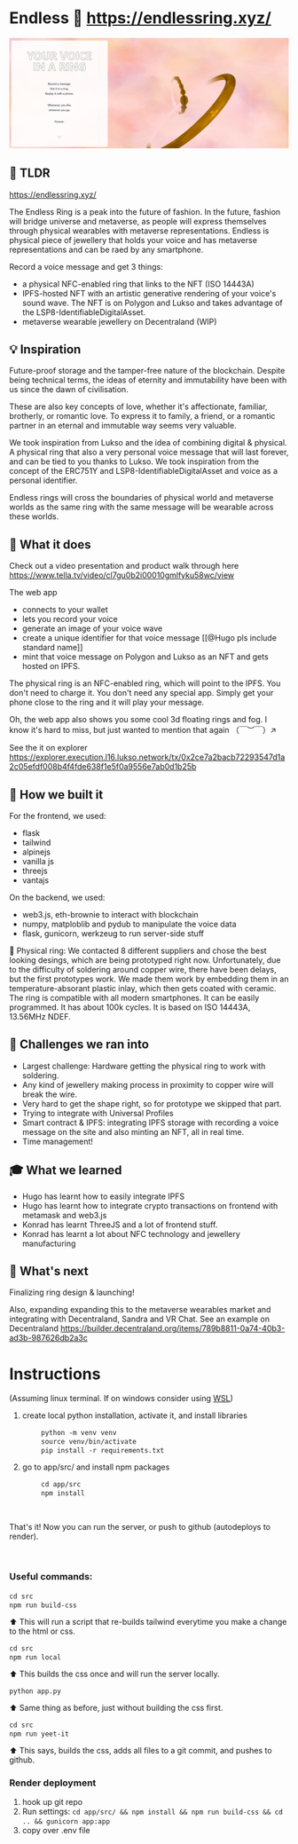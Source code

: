 # Endless 💍 https://endlessring.xyz/

![Screenshot](https://github.com/ProphetFund/endless-ring/blob/main/app/src/media/Screenshot%202022-08-31%20163007.png)

## 💎 TLDR

https://endlessring.xyz/

The Endless Ring is a peak into the future of fashion. In the future, fashion will bridge universe and metaverse, as people will express themselves through physical wearables with metaverse representations. Endless is physical piece of jewellery that holds your voice and has metaverse representations and can be raed by any smartphone.

Record a voice message and get 3 things:
* a physical NFC-enabled ring that links to the NFT (ISO 14443A)
* IPFS-hosted NFT with an artistic generative rendering of your voice's sound wave. The NFT is on Polygon and Lukso and takes advantage of the LSP8-IdentifiableDigitalAsset.
* metaverse wearable jewellery on Decentraland (WIP)


## 💡 Inspiration
Future-proof storage and the tamper-free nature of the blockchain. Despite being technical terms, the ideas of eternity and immutability have been with us since the dawn of civilisation.  

These are also key concepts of love, whether it's affectionate, familiar, brotherly, or romantic love. To express it to family, a friend, or a romantic partner in an eternal and immutable way seems very valuable.

We took inspiration from Lukso and the idea of combining digital & physical. A physical ring that also a very personal voice message that will last forever, and can be tied to you thanks to Lukso.  We took inspiration from the concept of the ERC751Y and LSP8-IdentifiableDigitalAsset and voice as a personal identifier.

Endless rings will cross the boundaries of physical world and metaverse worlds as the same ring with the same message will be wearable across these worlds. 

## 💍 What it does

Check out a video presentation and product walk through here https://www.tella.tv/video/cl7gu0b2i00010gmlfyku58wc/view

The web app
* connects to your wallet
* lets you record your voice
* generate an image of your voice wave
* create a unique identifier for that voice message [[@Hugo pls include standard name]]
* mint that voice message on Polygon and Lukso as an NFT and gets hosted on IPFS.

The physical ring is an NFC-enabled ring, which will point to the IPFS. You don't need to charge it. You don't need any special app. Simply get your phone close to the ring and it will play your message.

Oh, the web app also shows you some cool 3d floating rings and fog. I know it's hard to miss, but just wanted to mention that again （￣︶￣）↗　

See the it on explorer
https://explorer.execution.l16.lukso.network/tx/0x2ce7a2bacb72293547d1a2c05efdf008b4f4fde638f1e5f0a9556e7ab0d1b25b

## 🧰 How we built it
For the frontend, we used:
* flask
* tailwind
* alpinejs
* vanilla js
* threejs
* vantajs

On the backend, we used:
* web3.js, eth-brownie to interact with blockchain
* numpy, matploblib and pydub to manipulate the voice data
* flask, gunicorn, werkzeug to run server-side stuff

💍 Physical ring:
We contacted 8 different suppliers and chose the best looking desings, which are being prototyped right now. Unfortunately, due to the difficulty of soldering around copper wire, there have been delays, but the first prototypes work. We made them work by embedding them in an temperature-absorant plastic inlay, which then gets coated with ceramic. The ring is compatible with all modern smartphones. It can be easily programmed. It has about 100k cycles. It is based on ISO 14443A, 13.56MHz NDEF.

## 🤯 Challenges we ran into
* Largest challenge: Hardware getting the physical ring to work with soldering.
* Any kind of jewellery making process in proximity to copper wire will break the wire.
* Very hard to get the shape right, so for prototype we skipped that part.
* Trying to integrate with Universal Profiles
* Smart contract & IPFS: integrating IPFS storage with recording a voice message on the site and also minting an NFT, all in real time.
* Time management!

## 🎓 What we learned
* Hugo has learnt how to easily integrate IPFS
* Hugo has learnt how to integrate crypto transactions on frontend with metamask and web3.js
* Konrad has learnt ThreeJS and a lot of frontend stuff.
* Konrad has learnt a lot about NFC technology and jewellery manufacturing

## 🌚 What's next 
Finalizing ring design & launching!

Also, expanding expanding this to the metaverse wearables market and integrating with Decentraland, Sandra and VR Chat. See an example on Decentraland https://builder.decentraland.org/items/789b8811-0a74-40b3-ad3b-987626db2a3c

# Instructions
(Assuming linux terminal. If on windows consider using [WSL](https://docs.microsoft.com/en-us/windows/wsl/install))

1. create local python installation, activate it, and install libraries

```
        python -m venv venv
        source venv/bin/activate
        pip install -r requirements.txt
```

2. go to app/src/ and install npm packages

```
        cd app/src
        npm install
```

<br>

That's it! Now you can run the server, or push to github (autodeploys to render).

<br>

### Useful commands:

```
cd src
npm run build-css
```
⬆️ This will run a script that re-builds tailwind everytime you make a change to the html or css.

```
cd src
npm run local
```
⬆️ This builds the css once and will run the server locally.

```
python app.py
```
⬆️ Same thing as before, just without building the css first.

```
cd src
npm run yeet-it
```
⬆️ This says, builds the css, adds all files to a git commit, and pushes to github.


### Render deployment

1. hook up git repo
2. Run settings: ```cd app/src/ && npm install && npm run build-css && cd .. && gunicorn app:app```
3. copy over .env file
